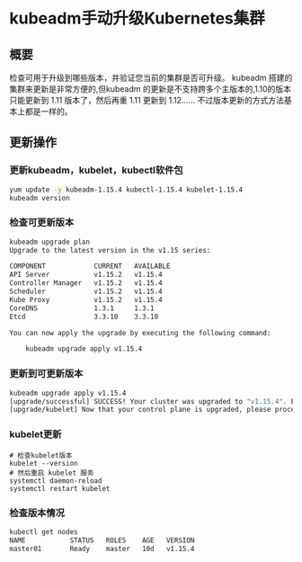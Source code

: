 # kubeadm手动升级Kubernetes集群

## 概要
检查可用于升级到哪些版本，并验证您当前的集群是否可升级。
kubeadm 搭建的集群来更新是非常方便的,但kubeadm 的更新是不支持跨多个主版本的,1.10的版本只能更新到 1.11 版本了，然后再重 1.11 更新到 1.12...... 不过版本更新的方式方法基本上都是一样的。

## 更新操作
### 更新kubeadm，kubelet，kubectl软件包
```bash
yum update -y kubeadm-1.15.4 kubectl-1.15.4 kubelet-1.15.4
kubeadm version
```
### 检查可更新版本
```bash
kubeadm upgrade plan
Upgrade to the latest version in the v1.15 series:

COMPONENT            CURRENT   AVAILABLE
API Server           v1.15.2   v1.15.4
Controller Manager   v1.15.2   v1.15.4
Scheduler            v1.15.2   v1.15.4
Kube Proxy           v1.15.2   v1.15.4
CoreDNS              1.3.1     1.3.1
Etcd                 3.3.10    3.3.10

You can now apply the upgrade by executing the following command:

	kubeadm upgrade apply v1.15.4
```
### 更新到可更新版本
```bash
kubeadm upgrade apply v1.15.4
[upgrade/successful] SUCCESS! Your cluster was upgraded to "v1.15.4". Enjoy!
[upgrade/kubelet] Now that your control plane is upgraded, please proceed with upgrading your kubelets if you haven't already done so.
```
### kubelet更新
```shell
# 检查kubelet版本
kubelet --version
# 然后重启 kubelet 服务
systemctl daemon-reload
systemctl restart kubelet
```
### 检查版本情况
```bash
kubectl get nodes
NAME           STATUS   ROLES    AGE   VERSION
master01       Ready    master   10d   v1.15.4
```